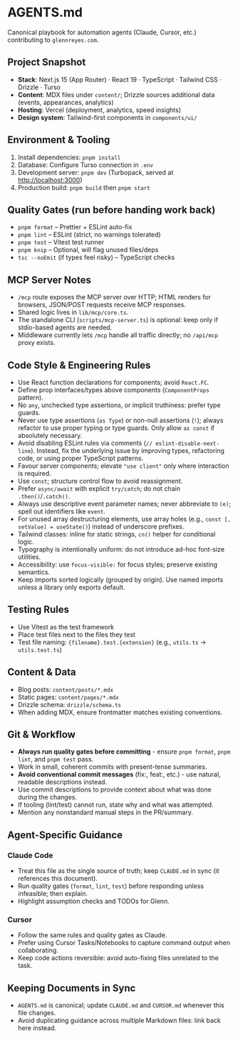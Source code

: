 # AGENTS.md

Canonical playbook for automation agents (Claude, Cursor, etc.) contributing to `glennreyes.com`.

## Project Snapshot

- **Stack**: Next.js 15 (App Router) · React 19 · TypeScript · Tailwind CSS · Drizzle · Turso
- **Content**: MDX files under `content/`; Drizzle sources additional data (events, appearances, analytics)
- **Hosting**: Vercel (deployment, analytics, speed insights)
- **Design system**: Tailwind-first components in `components/ui/`

## Environment & Tooling

1. Install dependencies: `pnpm install`
2. Database: Configure Turso connection in `.env`
3. Development server: `pnpm dev` (Turbopack, served at <http://localhost:3000>)
4. Production build: `pnpm build` then `pnpm start`

## Quality Gates (run before handing work back)

- `pnpm format` – Prettier + ESLint auto-fix
- `pnpm lint` – ESLint (strict, no warnings tolerated)
- `pnpm test` – Vitest test runner
- `pnpm knip` – Optional, will flag unused files/deps
- `tsc --noEmit` (if types feel risky) – TypeScript checks

## MCP Server Notes

- `/mcp` route exposes the MCP server over HTTP; HTML renders for browsers, JSON/POST requests receive MCP responses.
- Shared logic lives in `lib/mcp/core.ts`.
- The standalone CLI (`scripts/mcp-server.ts`) is optional: keep only if stdio-based agents are needed.
- Middleware currently lets `/mcp` handle all traffic directly; no `/api/mcp` proxy exists.

## Code Style & Engineering Rules

- Use React function declarations for components; avoid `React.FC`.
- Define prop interfaces/types above components (`ComponentProps` pattern).
- No `any`, unchecked type assertions, or implicit truthiness: prefer type guards.
- Never use type assertions (`as Type`) or non-null assertions (`!`); always refactor to use proper typing or type guards. Only allow `as const` if absolutely necessary.
- Avoid disabling ESLint rules via comments (`// eslint-disable-next-line`). Instead, fix the underlying issue by improving types, refactoring code, or using proper TypeScript patterns.
- Favour server components; elevate `"use client"` only where interaction is required.
- Use `const`; structure control flow to avoid reassignment.
- Prefer `async/await` with explicit `try/catch`; do not chain `.then()`/`.catch()`.
- Always use descriptive event parameter names; never abbreviate to `(e)`; spell out identifiers like `event`.
- For unused array destructuring elements, use array holes (e.g., `const [, setValue] = useState()`) instead of underscore prefixes.
- Tailwind classes: inline for static strings, `cn()` helper for conditional logic.
- Typography is intentionally uniform: do not introduce ad-hoc font-size utilities.
- Accessibility: use `focus-visible:` for focus styles; preserve existing semantics.
- Keep imports sorted logically (grouped by origin). Use named imports unless a library only exports default.

## Testing Rules

- Use Vitest as the test framework
- Place test files next to the files they test
- Test file naming: `{filename}.test.{extension}` (e.g., `utils.ts` → `utils.test.ts`)

## Content & Data

- Blog posts: `content/posts/*.mdx`
- Static pages: `content/pages/*.mdx`
- Drizzle schema: `drizzle/schema.ts`
- When adding MDX, ensure frontmatter matches existing conventions.

## Git & Workflow

- **Always run quality gates before committing** - ensure `pnpm format`, `pnpm lint`, and `pnpm test` pass.
- Work in small, coherent commits with present-tense summaries.
- **Avoid conventional commit messages** (fix:, feat:, etc.) - use natural, readable descriptions instead.
- Use commit descriptions to provide context about what was done during the changes.
- If tooling (lint/test) cannot run, state why and what was attempted.
- Mention any nonstandard manual steps in the PR/summary.

## Agent-Specific Guidance

### Claude Code

- Treat this file as the single source of truth; keep `CLAUDE.md` in sync (it references this document).
- Run quality gates (`format`, `lint`, `test`) before responding unless infeasible; then explain.
- Highlight assumption checks and TODOs for Glenn.

### Cursor

- Follow the same rules and quality gates as Claude.
- Prefer using Cursor Tasks/Notebooks to capture command output when collaborating.
- Keep code actions reversible: avoid auto-fixing files unrelated to the task.

## Keeping Documents in Sync

- `AGENTS.md` is canonical; update `CLAUDE.md` and `CURSOR.md` whenever this file changes.
- Avoid duplicating guidance across multiple Markdown files: link back here instead.
